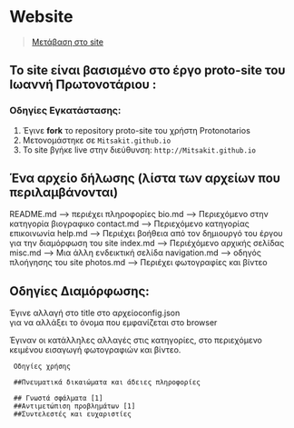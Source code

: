 # Website
> [Μετάβαση στο site](http://mitsakit.github.io/)

## Το site είναι βασισμένο στο έργο proto-site του Ιωαννή Πρωτονοτάριου :

### Οδηγίες Εγκατάστασης:

1. Έγινε **fork** το repository proto-site του χρήστη Protonotarios
2. Μετονομάστηκε  σε `Mitsakit.github.io` 
3. To site βγήκε live στην διεύθυνση: `http://Mitsakit.github.io`

## Ένα αρχείο δήλωσης (λίστα των αρχείων που περιλαμβάνονται)
README.md   --> περιέχει πληροφορίες
bio.md      --> Περιεχόμενο στην κατηγορία βιογραφικο
contact.md  --> Περιεχόμενο κατηγορίας επικοινωνία
help.md     --> Περιέχει βοήθεια από τον δημιουργό του έργου για την διαμόρφωση του site 
index.md    --> Περιέχόμενο αρχικής σελίδας
misc.md     --> Μια άλλη ενδεικτική σελίδα
navigation.md --> οδηγός πλοήγησης του site
photos.md    --> Περιέχει φωτογραφίες και βίντεο





## Οδηγίες Διαμόρφωσης:
Έγινε αλλαγή στο title στο αρχείοconfig.json   
για να αλλάξει το όνομα που εμφανίζεται στο browser


Έγιναν οι κατάλληλες αλλαγές στις κατηγορίες, στο περιεχόμενο κειμένου
εισαγωγή φωτογραφιών και βίντεο. 




     Οδηγίες χρήσης
    
     ##Πνευματικά δικαιώματα και άδειες πληροφορίες
    
     ## Γνωστά σφάλματα [1]
     ##Αντιμετώπιση προβλημάτων [1]
     ##Συντελεστές και ευχαριστίες
     


